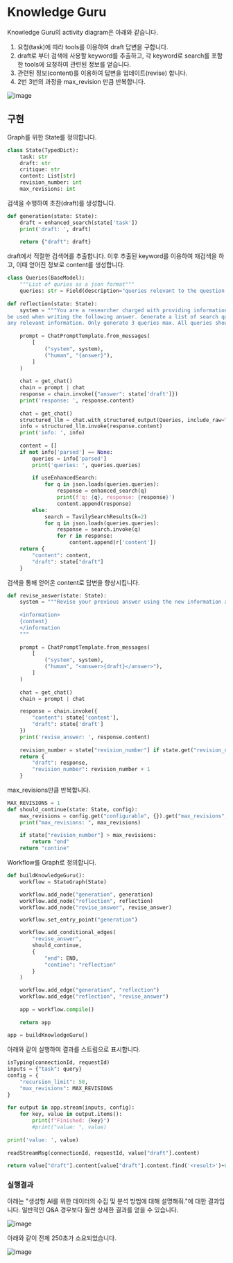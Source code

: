 # Knowledge Guru

Knowledge Guru의 activity diagram은 아래와 같습니다. 

1) 요청(task)에 따라 tools를 이용하여 draft 답변을 구합니다.
2) draft로 부터 검색에 사용할 keyword를 추출하고, 각 keyword로 search를 포함한 tools에 요청하여 관련된 정보를 얻습니다. 
3) 관련된 정보(content)를 이용하여 답변을 업데이트(revise) 합니다.
4) 2번 3번의 과정을 max_revision 만큼 반복합니다.

![image](https://github.com/user-attachments/assets/009a20ec-0993-4be3-a8ac-a5f9b7f04a68)


## 구현

Graph를 위한 State를 정의합니다. 

```python
class State(TypedDict):
    task: str
    draft: str
    critique: str
    content: List[str]
    revision_number: int
    max_revisions: int
```

검색을 수행하여 초찬(draft)를 생성합니다. 

```python
def generation(state: State):    
    draft = enhanced_search(state['task'])  
    print('draft: ', draft)
        
    return {"draft": draft}
```

draft에서 적절한 검색어를 추출합니다. 이후 추출된 keyword를 이용하여 재검색을 하고, 이때 얻어진 정보로 content를 생성합니다. 

```python    
class Queries(BaseModel):
    """List of quries as a json format"""
    queries: str = Field(description="queries relevant to the question'")
    
def reflection(state: State):
    system = """You are a researcher charged with providing information that can \
be used when writing the following answer. Generate a list of search queries that will gather \
any relevant information. Only generate 3 queries max. All queries should be words or string without numbers"""
        
    prompt = ChatPromptTemplate.from_messages(
        [
            ("system", system),
            ("human", "{answer}"),
        ]
    )
            
    chat = get_chat()
    chain = prompt | chat
    response = chain.invoke({"answer": state['draft']})
    print('response: ', response.content)
        
    chat = get_chat()
    structured_llm = chat.with_structured_output(Queries, include_raw=True)
    info = structured_llm.invoke(response.content)
    print('info: ', info)
        
    content = []
    if not info['parsed'] == None:
        queries = info['parsed']
        print('queries: ', queries.queries)
        
        if useEnhancedSearch:
            for q in json.loads(queries.queries):
                response = enhanced_search(q)     
                print(f'q: {q}, response: {response}')
                content.append(response)                   
        else:
            search = TavilySearchResults(k=2)
            for q in json.loads(queries.queries):
                response = search.invoke(q)     
                for r in response:
                    content.append(r['content'])    
    return {
        "content": content,
        "draft": state["draft"]
    }    
```

검색을 통해 얻어온 content로 답변을 향상시킵니다.

```python        
def revise_answer(state: State):   
    system = """Revise your previous answer using the new information as bellow. Then prvide the final answer with <result> tag.
        
    <information>
    {content}
    </information
    """
        
    prompt = ChatPromptTemplate.from_messages(
        [
            ("system", system),
            ("human", "<answer>{draft}</answer>"),
        ]
    )
                
    chat = get_chat()
    chain = prompt | chat

    response = chain.invoke({
        "content": state['content'],
        "draft": state['draft']
    })
    print('revise_answer: ', response.content)
                
    revision_number = state["revision_number"] if state.get("revision_number") is not None else 1
    return {
        "draft": response, 
        "revision_number": revision_number + 1
    }
```

max_revisions만큼 반복합니다. 

```python
MAX_REVISIONS = 1
def should_continue(state: State, config):
    max_revisions = config.get("configurable", {}).get("max_revisions", MAX_REVISIONS)
    print("max_revisions: ", max_revisions)
            
    if state["revision_number"] > max_revisions:
        return "end"
    return "contine"
```

Workflow를 Graph로 정의합니다. 

```python
def buildKnowledgeGuru():    
    workflow = StateGraph(State)

    workflow.add_node("generation", generation)
    workflow.add_node("reflection", reflection)
    workflow.add_node("revise_answer", revise_answer)

    workflow.set_entry_point("generation")

    workflow.add_conditional_edges(
        "revise_answer", 
        should_continue, 
        {
            "end": END, 
            "contine": "reflection"
        }
    )

    workflow.add_edge("generation", "reflection")
    workflow.add_edge("reflection", "revise_answer")
        
    app = workflow.compile()
        
    return app
    
app = buildKnowledgeGuru()
```

아래와 같이 실행하여 결과를 스트림으로 표시합니다.

```python        
isTyping(connectionId, requestId)    
inputs = {"task": query}
config = {
    "recursion_limit": 50,
    "max_revisions": MAX_REVISIONS
}
    
for output in app.stream(inputs, config):   
    for key, value in output.items():
        print(f"Finished: {key}")
        #print("value: ", value)
            
print('value: ', value)
        
readStreamMsg(connectionId, requestId, value["draft"].content)
    
return value["draft"].content[value["draft"].content.find('<result>')+8:len(value["draft"].content)-9]
```


### 실행결과

아래는 "생성형 AI를 위한 데이터의 수집 및 분석 방법에 대해 설명해줘."에 대한 결과입니다. 일반적인 Q&A 경우보다 훨싼 상세한 결과를 얻을 수 있습니다. 

![image](https://github.com/user-attachments/assets/fe32f21c-0f3f-481c-ba4c-cc9728677996)


아래와 같이 전체 250초가 소요되었습니다.

![image](https://github.com/user-attachments/assets/b5d31304-5727-4208-b840-28cb3bc548e5)
